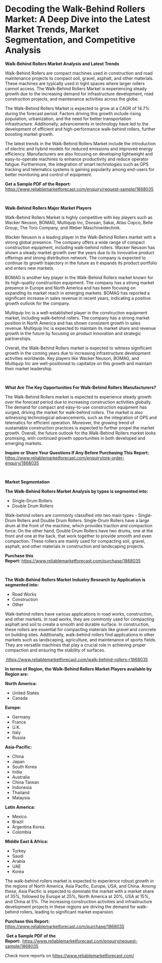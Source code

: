 <p><h1>Decoding the Walk-Behind Rollers Market: A Deep Dive into the Latest Market Trends, Market Segmentation, and Competitive Analysis</h1></p><p><strong>Walk-Behind Rollers Market Analysis and Latest Trends</strong></p>
<p><p>Walk-Behind Rollers are compact machines used in construction and road maintenance projects to compact soil, gravel, asphalt, and other materials. These machines are typically used in tight spaces where larger rollers cannot access. The Walk-Behind Rollers Market is experiencing steady growth due to the increasing demand for infrastructure development, road construction projects, and maintenance activities across the globe.</p><p>The Walk-Behind Rollers Market is expected to grow at a CAGR of 14.7% during the forecast period. Factors driving this growth include rising population, urbanization, and the need for better transportation infrastructure. Additionally, advancements in technology have led to the development of efficient and high-performance walk-behind rollers, further boosting market growth.</p><p>The latest trends in the Walk-Behind Rollers Market include the introduction of electric and hybrid models for reduced emissions and improved energy efficiency. Manufacturers are also focusing on developing lightweight and easy-to-operate machines to enhance productivity and reduce operator fatigue. Furthermore, the integration of smart technologies such as GPS tracking and telematics systems is gaining popularity among end-users for better monitoring and control of equipment.</p></p>
<p><strong>Get a Sample PDF of the Report:&nbsp;</strong> <a href="https://www.reliablemarketforecast.com/enquiry/request-sample/1868035">https://www.reliablemarketforecast.com/enquiry/request-sample/1868035</a></p>
<p>&nbsp;</p>
<p><strong>Walk-Behind Rollers Major Market Players</strong></p>
<p><p>Walk-Behind Rollers Market is highly competitive with key players such as Wacker Neuson, BOMAG, Multiquip Inc, Doosan, Sakai, Atlas Copco, Belle Group, The Toro Company, and Weber Maschinentechnik. </p><p>Wacker Neuson is a leading player in the Walk-Behind Rollers market with a strong global presence. The company offers a wide range of compact construction equipment, including walk-behind rollers. Wacker Neuson has shown a steady market growth over the years due to its innovative product offerings and strong distribution network. The company is expected to continue its growth trajectory in the future as it expands its product portfolio and enters new markets.</p><p>BOMAG is another key player in the Walk-Behind Rollers market known for its high-quality construction equipment. The company has a strong market presence in Europe and North America and has been focusing on expanding its market reach in emerging markets. BOMAG has reported a significant increase in sales revenue in recent years, indicating a positive growth outlook for the company.</p><p>Multiquip Inc is a well-established player in the construction equipment market, including walk-behind rollers. The company has a strong market position in North America and has shown consistent growth in sales revenue. Multiquip Inc is expected to maintain its market share and revenue growth in the future by focusing on product innovation and strategic partnerships.</p><p>Overall, the Walk-Behind Rollers market is expected to witness significant growth in the coming years due to increasing infrastructure development activities worldwide. Key players like Wacker Neuson, BOMAG, and Multiquip Inc are well-positioned to capitalize on this growth and maintain their market leadership.</p></p>
<p>&nbsp;</p>
<p><strong>What Are The Key Opportunities For Walk-Behind Rollers Manufacturers?</strong></p>
<p><p>The Walk-Behind Rollers market is expected to experience steady growth over the forecast period due to increasing construction activities globally. The demand for compact and easy-to-use construction equipment has surged, driving the market for walk-behind rollers. The market is also witnessing technological advancements, such as the integration of GPS and telematics for efficient operation. Moreover, the growing trend of sustainable construction practices is expected to further propel the market growth. Overall, the future outlook for the Walk-Behind Rollers market looks promising, with continued growth opportunities in both developed and emerging markets.</p></p>
<p><strong>Inquire or Share Your Questions If Any Before Purchasing This Report:</strong> <a href="https://www.reliablemarketforecast.com/enquiry/pre-order-enquiry/1868035">https://www.reliablemarketforecast.com/enquiry/pre-order-enquiry/1868035</a></p>
<p>&nbsp;</p>
<p><strong>Market Segmentation</strong></p>
<p><strong>The Walk-Behind Rollers Market Analysis by types is segmented into:</strong></p>
<p><ul><li>Single-Drum Rollers</li><li>Double Drum Rollers</li></ul></p>
<p><p>Walk-behind rollers are commonly classified into two main types - Single-Drum Rollers and Double Drum Rollers. Single-Drum Rollers have a large drum at the front of the machine, which provides traction and compaction force. On the other hand, Double Drum Rollers have two drums, one at the front and one at the back, that work together to provide smooth and even compaction. These rollers are mainly used for compacting soil, gravel, asphalt, and other materials in construction and landscaping projects.</p></p>
<p><strong>Purchase this Report:&nbsp;</strong><a href="https://www.reliablemarketforecast.com/purchase/1868035">https://www.reliablemarketforecast.com/purchase/1868035</a></p>
<p>&nbsp;</p>
<p><strong>The Walk-Behind Rollers Market Industry Research by Application is segmented into:</strong></p>
<p><ul><li>Road Works</li><li>Construction</li><li>Other</li></ul></p>
<p><p>Walk-behind rollers have various applications in road works, construction, and other markets. In road works, they are commonly used for compacting asphalt and soil to create a smooth and durable surface. In construction, these rollers are essential for compacting materials like gravel and concrete on building sites. Additionally, walk-behind rollers find applications in other markets such as landscaping, agriculture, and maintenance of sports fields. They are versatile machines that play a crucial role in achieving proper compaction and ensuring the stability of surfaces.</p></p>
<p><a href="https://www.reliablemarketforecast.com/walk-behind-rollers-r1868035">&nbsp;https://www.reliablemarketforecast.com/walk-behind-rollers-r1868035</a></p>
<p><strong>In terms of Region, the Walk-Behind Rollers Market Players available by Region are:</strong></p>
<p>
    <p> <strong> North America: </strong>
        <ul>
            <li>United States</li>
            <li>Canada</li>
        </ul>
        </p> 
    <p> <strong> Europe: </strong>
        <ul>
            <li>Germany</li>
            <li>France</li>
            <li>U.K.</li>
            <li>Italy</li>
            <li>Russia</li>
        </ul>
        </p> 
    <p> <strong> Asia-Pacific: </strong>
        <ul>
            <li>China</li>
            <li>Japan</li>
            <li>South Korea</li>
            <li>India</li>
            <li>Australia</li>
            <li>China Taiwan</li>
            <li>Indonesia</li>
            <li>Thailand</li>
            <li>Malaysia</li>
        </ul>
        </p> 
    <p> <strong> Latin America: </strong>
        <ul>
            <li>Mexico</li>
            <li>Brazil</li>
            <li>Argentina Korea</li>
            <li>Colombia</li>
        </ul>
        </p> 
    <p> <strong> Middle East & Africa: </strong>
        <ul>
            <li>Turkey</li>
            <li>Saudi</li>
            <li>Arabia</li>
            <li>UAE</li>
            <li>Korea</li>
        </ul>
    </p>
    </p>
<p><p>The walk-behind rollers market is expected to experience robust growth in the regions of North America, Asia Pacific, Europe, USA, and China. Among these, Asia Pacific is expected to dominate the market with a market share of 35%, followed by Europe at 25%, North America at 20%, USA at 15%, and China at 5%. The increasing construction activities and infrastructure development projects in these regions are driving the demand for walk-behind rollers, leading to significant market expansion.</p></p>
<p><strong>Purchase this Report: </strong><a href="https://www.reliablemarketforecast.com/purchase/1868035">https://www.reliablemarketforecast.com/purchase/1868035</a></p>
<p>&nbsp;<strong>Get a Sample PDF of the Report:&nbsp;&nbsp;</strong><a href="https://www.reliablemarketforecast.com/enquiry/request-sample/1868035">https://www.reliablemarketforecast.com/enquiry/request-sample/1868035</a></p>
<p><strong></strong></p>
<p>Check more reports on <a href="https://www.reliablemarketforecast.com/">https://www.reliablemarketforecast.com/</a></p>
